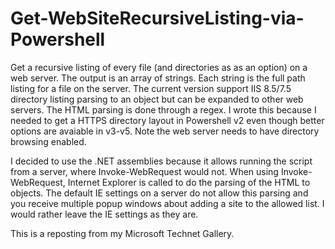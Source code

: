 # Get-WebSiteRecursiveListing-via-Powershell

Get a recursive listing of every file (and directories as as an option) on a web server. The output is an array of strings. Each string is the full path listing for a file on the server. The current version support IIS 8.5/7.5 directory listing parsing to an object but can be expanded to other web servers.  The HTML parsing is done through a regex.  I wrote this because I needed to get a HTTPS directory layout in Powershell v2 even though better options are avaiable in v3-v5.  Note the web server needs to have directory browsing enabled.

I decided to use the .NET assemblies because it allows running the script from a server, where Invoke-WebRequest would not.  When using Invoke-WebRequest, Internet Explorer is called to do the parsing of the HTML to objects.  The default IE settings on a server do not allow this parsing and you receive multiple popup windows about adding a site to the allowed list.  I would rather leave the IE settings as they are.
 
This is a reposting from my Microsoft Technet Gallery.
